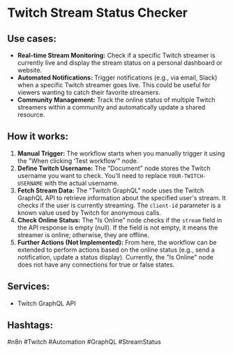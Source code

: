 # Twitch Stream Status Checker

## Use cases:

- **Real-time Stream Monitoring:**  Check if a specific Twitch streamer is currently live and display the stream status on a personal dashboard or website.
- **Automated Notifications:**  Trigger notifications (e.g., via email, Slack) when a specific Twitch streamer goes live.  This could be useful for viewers wanting to catch their favorite streamers.
- **Community Management:**  Track the online status of multiple Twitch streamers within a community and automatically update a shared resource.

## How it works:

1.  **Manual Trigger:** The workflow starts when you manually trigger it using the "When clicking ‘Test workflow’" node.
2.  **Define Twitch Username:** The "Document" node stores the Twitch username you want to check.  You'll need to replace `YOUR-TWITCH-USERNAME` with the actual username.
3.  **Fetch Stream Data:** The "Twitch GraphQL" node uses the Twitch GraphQL API to retrieve information about the specified user's stream.  It checks if the user is currently streaming. The `client-id` parameter is a known value used by Twitch for anonymous calls.
4.  **Check Online Status:** The "Is Online" node checks if the `stream` field in the API response is empty (null). If the field is not empty, it means the streamer is online; otherwise, they are offline.
5.  **Further Actions (Not Implemented):** From here, the workflow can be extended to perform actions based on the online status (e.g., send a notification, update a status display).  Currently, the "Is Online" node does not have any connections for true or false states.

## Services:

-   Twitch GraphQL API

## Hashtags:

#n8n #Twitch #Automation #GraphQL #StreamStatus
